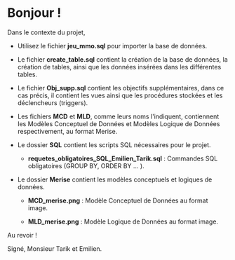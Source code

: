 # Bonjour !

Dans le contexte du projet,

- Utilisez le fichier **jeu_mmo.sql** pour importer la base de données.

- Le fichier **create_table.sql** contient la création de la base de données, la création de tables, ainsi que les données insérées dans les différentes tables.

- Le fichier **Obj_supp.sql** contient les objectifs supplémentaires, dans ce cas précis, il contient les vues ainsi que les procédures stockées et les déclencheurs (triggers).

- Les fichiers **MCD** et **MLD**, comme leurs noms l'indiquent, contiennent les Modèles Conceptuel de Données et Modèles Logique de Données respectivement, au format Merise.

- Le dossier **SQL** contient les scripts SQL nécessaires pour le projet.

  - **requetes_obligatoires_SQL_Emilien_Tarik.sql** : Commandes SQL obligatoires (GROUP BY, ORDER BY ... ).

- Le dossier **Merise** contient les modèles conceptuels et logiques de données.

  - **MCD_merise.png** : Modèle Conceptuel de Données au format image.
  
  - **MLD_merise.png** : Modèle Logique de Données au format image.

Au revoir !

Signé,
Monsieur Tarik et Emilien.
